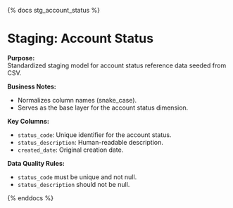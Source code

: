 {% docs stg_account_status %}

# Staging: Account Status

**Purpose:**  
Standardized staging model for account status reference data seeded from CSV.

**Business Notes:**  
- Normalizes column names (snake_case).
- Serves as the base layer for the account status dimension.

**Key Columns:**  
- `status_code`: Unique identifier for the account status.
- `status_description`: Human-readable description.
- `created_date`: Original creation date.

**Data Quality Rules:**  
- `status_code` must be unique and not null.
- `status_description` should not be null.

{% enddocs %}
